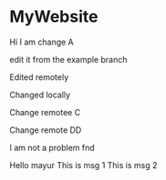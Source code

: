 # MyWebsite

Hi I am change A


edit it from the example branch


Edited remotely

Changed locally

Change remotee C

Change remote DD

I am not a problem fnd


Hello mayur
This is msg 1 
This is msg 2
